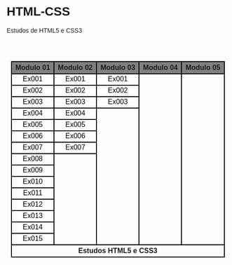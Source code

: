 # HTML-CSS
 Estudos de HTML5 e CSS3

<table>
   <style>
      html, body {
         font-family: Arial, Helvetica, sans-serif;
      }
      table {
         min-width: 500px;
         max-width: 75vw;
         width: 900px;
         padding: 10px;
         text-align: center;
         border-collapse: collapse;
      }
      thead {
         background-color: gray;
         padding: 10px;
      }
      td, th {
         border: 2px solid black;
         height: 25px;
      }
      .feito:hover{
         background-color: rgba(10, 138, 10, 0.747);
      }
      .fazendo:hover {
         background-color: rgba(255, 255, 0, 0.61);
      }
      .vazio > p {
         display: none;
      }
      .vazio:hover {
         background-color: lightgray;
      }
      .vazio:hover > p {
         display: block;
         background-color: lightgray;
      }
      a {
         color: black;
         text-decoration: none;
      }
      a:hover {
         color: white;
      }
      tfoot {
         text-align: center;
         font-weight: bold;
      }
  </style>
    <table>
      <thead>
        <th>Modulo 01</th>
        <th>Modulo 02</th>
        <th>Modulo 03</th>
        <th>Modulo 04</th>
        <th>Modulo 05</th>
      </thead>
      <tbody>
        <tr>
          <td class="feito"><a href="modulo01/ex001/index.html">Ex001</a></td>
          <td class="feito"><a href="modulo02/ex001/cor01.html">Ex001</a></td>
          <td class="feito"><a href="modulo03/ex001/fundo01.html">Ex001</a></td>
          <td class="vazio" rowspan="15">
            <p>V</p>
            <p>A</p>
            <p>Z</p>
            <p>I</p>
            <p>O</p>
          </td>
          <td class="vazio" rowspan="15">
            <p>V</p>
            <p>A</p>
            <p>Z</p>
            <p>I</p>
            <p>O</p>
          </td>
        </tr>
        <tr>
          <td class="feito"><a href="modulo01/ex002/index.html">Ex002</a></td>
          <td class="feito"><a href="modulo02/ex002/fontes.html">Ex002</a></td>
          <td class="feito"><a href="modulo03/ex002/index.html">Ex002</a></td>
        </tr>
        <tr>
          <td class="feito"><a href="modulo01/ex003/index.html">Ex003</a></td>
          <td class="feito"><a href="modulo02/ex003/fonte01.html">Ex003</a></td>
          <td class="fazendo"><a href="modulo03/ex003/tabela01.html">Ex003</a></td>
        </tr>
        <tr>
          <td class="feito"><a href="modulo01/ex004/index.html">Ex004</a></td>
          <td class="feito"><a href="modulo02/ex004/seletor01.html">Ex004</a></td>
          <td class="vazio" rowspan="12">
            <p>V</p>
            <p>A</p>
            <p>Z</p>
            <p>I</p>
            <p>O</p>
          </td>
        </tr>
        <tr>
          <td class="feito"><a href="modulo01/ex005/index.html">Ex005</a></td>
          <td class="feito"><a href="modulo02/ex005/index.html">Ex005</a></td>
        </tr>
        <tr>
          <td class="feito"><a href="modulo01/ex006/html4.html">Ex006</a></td>
          <td class="feito"><a href="modulo02/ex006/caixa01.html">Ex006</a></td>
        </tr>
        <tr>
          <td class="feito"><a href="modulo01/ex007/index.html">Ex007</a></td>
          <td class="feito"><a href="modulo02/ex007/android.html">Ex007</a></td>
        </tr>
        <tr>
          <td class="feito"><a href="modulo01/ex008/index.html">Ex008</a></td>
          <td class="vazio" rowspan="8">
            <p>V</p>
            <p>A</p>
            <p>Z</p>
            <p>I</p>
            <p>O</p>
          </td>
        </tr>
        <tr>
          <td class="feito"><a href="modulo01/ex009/index.html">Ex009</a></td>
        </tr>
        <tr>
          <td class="feito"><a href="modulo01/ex010/index.html">Ex010</a></td>
        </tr>
        <tr>
          <td class="feito"><a href="modulo01/ex011/index.html">Ex011</a></td>
        </tr>
        <tr>
          <td class="feito"><a href="modulo01/ex012/index.html">Ex012</a></td>
        </tr>
        <tr>
          <td class="feito"><a href="modulo01/ex013/index.html">Ex013</a></td>
        </tr>
        <tr>
          <td class="feito"><a href="modulo01/ex014/index.html">Ex014</a></td>
        </tr>
        <tr>
          <td class="feito"><a href="modulo01/ex015/index.html">Ex015</a></td>
        </tr>
      </tbody>
      <tfoot>
        <tr>
        <th colspan="5">Estudos HTML5 e CSS3</th>
        </tr>
      <tfoot>
    </table>
</table>

